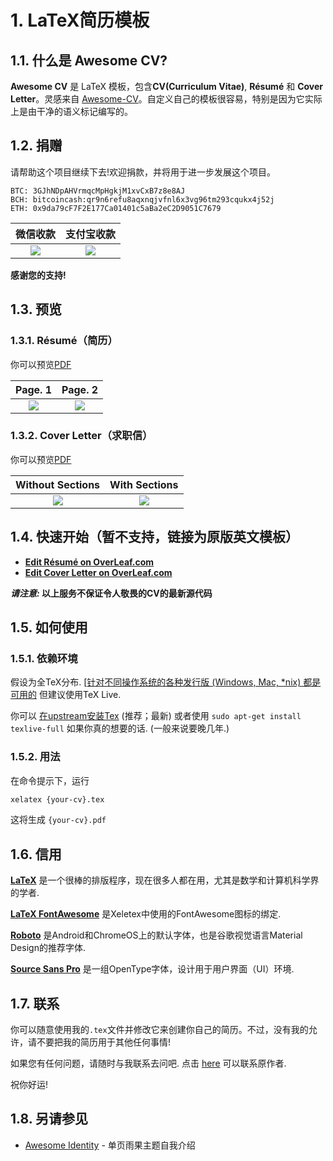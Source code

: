 # 1. LaTeX简历模板

## 1.1. 什么是 Awesome CV?

**Awesome CV** 是 LaTeX 模板，包含**CV(Curriculum Vitae)**, **Résumé** 和 **Cover Letter**。灵感来自 [Awesome-CV](https://github.com/posquit0/Awesome-CV)。自定义自己的模板很容易，特别是因为它实际上是由干净的语义标记编写的。

## 1.2. 捐赠

请帮助这个项目继续下去!欢迎捐款，并将用于进一步发展这个项目。

    BTC: 3GJhNDpAHVrmqcMpHgkjM1xvCxB7z8e8AJ
    BCH: bitcoincash:qr9n6refu8aqxnqjvfnl6x3vg96tm293cqukx4j52j
    ETH: 0x9da79cF7F2E177Ca01401c5aBa2eC2D9051C7679

| 微信收款 | 支付宝收款 |
|:---:|:---:|
|![](https://gitee.com/e13/pic-bed/raw/master/img/IMG_2156.JPG)|![](https://gitee.com/e13/pic-bed/raw/master/img/IMG_2157.JPG)|

**感谢您的支持!**

## 1.3. 预览

### 1.3.1. Résumé（简历）

你可以预览[PDF](https://gitee.com/e13/Awesome-CV/blob/master/examples/resume.pdf)

| Page. 1 | Page. 2 |
|:---:|:---:|
|![](https://gitee.com/e13/pic-bed/raw/master/img/resume-0.png)|![](https://gitee.com/e13/pic-bed/raw/master/img/resume-1.png)|

### 1.3.2. Cover Letter（求职信）

你可以预览[PDF](https://gitee.com/e13/Awesome-CV/blob/master/examples/coverletter.pdf)

| Without Sections | With Sections |
|:---:|:---:|
| ![](https://gitee.com/e13/pic-bed/raw/master/img/coverletter-0.png) |![](https://gitee.com/e13/pic-bed/raw/master/img/coverletter-1.png)|

## 1.4. 快速开始（暂不支持，链接为原版英文模板）

- [**Edit Résumé on OverLeaf.com**](https://www.overleaf.com/latex/templates/awesome-cv/tvmzpvdjfqxp)
- [**Edit Cover Letter on OverLeaf.com**](https://www.overleaf.com/latex/templates/awesome-cv-cover-letter/pfzzjspkthbk)

**_请注意:_ 以上服务不保证令人敬畏的CV的最新源代码**

## 1.5. 如何使用

### 1.5.1. 依赖环境

假设为全TeX分布.  [[针对不同操作系统的各种发行版 (Windows, Mac, \*nix) 都是可用的](http://tex.stackexchange.com/q/55437) 但建议使用TeX Live.

你可以 [在upstream安装Tex](http://tex.stackexchange.com/q/1092) (推荐；最新) 或者使用 `sudo apt-get install texlive-full` 如果你真的想要的话.  (一般来说要晚几年.)

### 1.5.2. 用法

在命令提示下，运行

```bash
xelatex {your-cv}.tex
```

这将生成 ``{your-cv}.pdf``

## 1.6. 信用

[**LaTeX**](http://www.latex-project.org) 是一个很棒的排版程序，现在很多人都在用，尤其是数学和计算机科学界的学者.

[**LaTeX FontAwesome**](https://github.com/furl/latex-fontawesome) 是Xeletex中使用的FontAwesome图标的绑定.

[**Roboto**](https://github.com/google/roboto) 是Android和ChromeOS上的默认字体，也是谷歌视觉语言Material Design的推荐字体.

[**Source Sans Pro**](https://github.com/adobe-fonts/source-sans-pro) 是一组OpenType字体，设计用于用户界面（UI）环境.

## 1.7. 联系

你可以随意使用我的`.tex`文件并修改它来创建你自己的简历。不过，没有我的允许，请不要把我的简历用于其他任何事情!

如果您有任何问题，请随时与我联系去问吧. 点击 [here](https://kiwiirc.com/client/irc.freenode.net/posquit0) 可以联系原作者.

祝你好运!

## 1.8. 另请参见

- [Awesome Identity](https://github.com/posquit0/hugo-awesome-identity) - 单页雨果主题自我介绍
